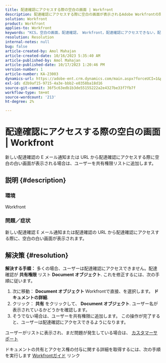 ```yaml
---
title: 配達確認にアクセスする際の空白の画面 | Workfront
description: 配達確認にアクセスする際に空白の画面が表示されるAdobe Workfrontの問題を修正する方法を説明します。 ユーザーを共有権限リストに追加します。
solution: Workfront
product: Workfront
applies-to: Workfront
keywords: "KCS，空白の画面，配達確認， Workfront，配達確認にアクセスできない，配達確認の空白の画面"
resolution: Resolution
internal-notes: null
bug: false
article-created-by: Amol Mahajan
article-created-date: 10/16/2023 5:35:40 AM
article-published-by: Amol Mahajan
article-published-date: 10/17/2023 1:20:46 PM
version-number: 1
article-number: KA-23003
dynamics-url: https://adobe-ent.crm.dynamics.com/main.aspx?forceUCI=1&pagetype=entityrecord&etn=knowledgearticle&id=c774cfd4-e56b-ee11-8df0-6045bd006239
exl-id: d2b9af15-9715-4a3e-bbb2-e0358ba18d16
source-git-commit: 36f5c63edb1b3de55155222a2e4327be33f7fb7f
workflow-type: tm+mt
source-wordcount: '213'
ht-degree: 2%

---
```


# 配達確認にアクセスする際の空白の画面 | Workfront


新しい配達確認の E メール通知または URL から配達確認にアクセスする際に空白の白い画面が表示される場合は、ユーザーを共有権限リストに追加します。

## 説明 {#description}


### <b>環境</b>

Workfront



### <b>問題／症状</b>

新しい配達確認 E メール通知または配達確認の URL から配達確認にアクセスする際に、空白の白い画面が表示されます。


## 解決策 {#resolution}

<b>解決する手順：</b>
多くの場合、ユーザーは配達確認にアクセスできません。配達確認が <b>共有権限</b> リスト <b>Document オブジェクト</b>. これを修正するには、次の手順に従います。

1. 次に移動： <b>Document オブジェクト</b> Workfrontで直接、を選択します。 <b>ドキュメントの詳細</b>.
2. クリック： <b>共有</b> をクリックして、 <b>Document オブジェクト</b>. ユーザー名が表示されているかどうかを確認します。
3. そうでない場合は、ユーザーを共有権限に追加します。 この操作が完了すると、ユーザーは配達確認にアクセスできるようになります。




ユーザーがリストに表示され、まだ問題が発生している場合は、 [カスタマーサポート](https://experienceleague.adobe.com/docs/workfront/using/basics/tips-tricks-for-basics/contact-customer-support.html)



ドキュメントの共有とアクセス権の付与に関する詳細を取得するには、次の手順を実行します [Workfrontガイド](https://experienceleague.adobe.com/docs/workfront/using/basics/grant-request-object-permissions/document-permissions.html) リンク
